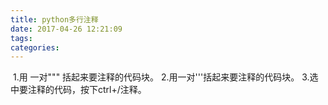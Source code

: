 ```yaml
---
title: python多行注释
date: 2017-04-26 12:21:09
tags:
categories:
---
```


​           1.用 一对""" 括起来要注释的代码块。
​           2.用一对'''括起来要注释的代码块。
​           3.选中要注释的代码，按下ctrl+/注释。